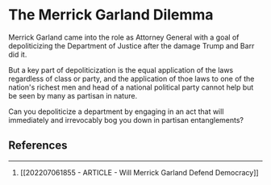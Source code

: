 # The Merrick Garland Dilemma
Merrick Garland came into the role as Attorney General with a goal of depoliticizing the Department of Justice after the damage Trump and Barr did it.

But a key part of depoliticization is the equal application of the laws regardless of class or party, and the application of thoe laws to one of the nation's richest men and head of a national political party cannot help but be seen by many as partisan in nature.

Can you depoliticize a department by engaging in an act that will immediately and irrevocably bog you down in partisan entanglements?

## References
___
1. [[202207061855 - ARTICLE - Will Merrick Garland Defend Democracy]]